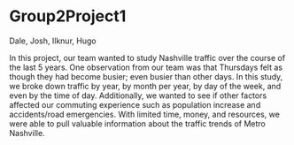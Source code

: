 # Group2Project1
Dale, Josh, Ilknur, Hugo

In this project, our team wanted to study Nashville traffic over the course of the last 5 years. One observation from our team was that Thursdays felt as though they had become busier; even busier than other days. In this study, we broke down traffic by year, by month per year, by day of the week, and even by the time of day. Additionally, we wanted to see if other factors affected our commuting experience such as population increase and accidents/road emergencies. With limited time, money, and resources, we were able to pull valuable information about the traffic trends of Metro Nashville.

